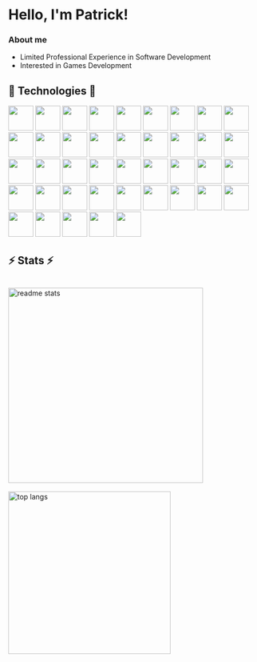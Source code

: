 
# Hello, I'm Patrick!

### About me
- Limited Professional Experience in Software Development
- Interested in Games Development

<div align="center"> 
<!--   <a href="mailto:pat.lyddon@gmail.com">
    <img src="https://img.shields.io/badge/Gmail-333333?style=for-the-badge&logo=gmail&logoColor=red" /> -->
  </a>
<!--   <a href="https://linkedin.com/in/patrikas-lyddon-764b251b2/" target="_blank">
    <img src="https://img.shields.io/badge/LinkedIn-0077B5?style=for-the-badge&logo=linkedin&logoColor=white" target="_blank" />
<!--   </a> -->
<!--   <a href="" target="_blank">
     <img src="https://img.shields.io/badge/Portfolio-FF5722?style=for-the-badge&logo=todoist&logoColor=white" target="_blank" /> 
  </a> -->
</div>

<h2>🚀 Technologies 🚀</h2>
<div>
  <img style="width: 50px" src="https://cdn.jsdelivr.net/gh/devicons/devicon/icons/typescript/typescript-original.svg" />
  <img style="width: 50px" src="https://cdn.jsdelivr.net/gh/devicons/devicon/icons/javascript/javascript-original.svg" />
  <img style="width: 50px" src="https://cdn.jsdelivr.net/gh/devicons/devicon/icons/python/python-original.svg" />
  <img style="width: 50px" src="https://cdn.jsdelivr.net/gh/devicons/devicon/icons/c/c-original.svg" />
  <img style="width: 50px" src="https://cdn.jsdelivr.net/gh/devicons/devicon/icons/cplusplus/cplusplus-original.svg" />
  <img style="width: 50px" src="https://cdn.jsdelivr.net/gh/devicons/devicon/icons/csharp/csharp-original.svg" />
  <img style="width: 50px" src="https://cdn.jsdelivr.net/gh/devicons/devicon/icons/rust/rust-plain.svg" />
  <img style="width: 50px" src="https://cdn.jsdelivr.net/gh/devicons/devicon/icons/php/php-original.svg" />        
  <img style="width: 50px" src="https://cdn.jsdelivr.net/gh/devicons/devicon/icons/java/java-original.svg" />
  <img style="width: 50px" src="https://cdn.jsdelivr.net/gh/devicons/devicon/icons/lua/lua-original.svg" />

  <img style="width: 50px" src="https://cdn.jsdelivr.net/gh/devicons/devicon/icons/angularjs/angularjs-plain.svg" />
  <img style="width: 50px" src="https://cdn.jsdelivr.net/gh/devicons/devicon/icons/svelte/svelte-original.svg" />
  <img style="width: 50px" src="https://cdn.jsdelivr.net/gh/devicons/devicon/icons/vuejs/vuejs-original.svg" />
  <img style="width: 50px" src="https://cdn.jsdelivr.net/gh/devicons/devicon/icons/jquery/jquery-original.svg" />
  <img style="width: 50px" src="https://cdn.jsdelivr.net/gh/devicons/devicon/icons/react/react-original.svg" />

  <img style="width: 50px" src="https://cdn.jsdelivr.net/gh/devicons/devicon/icons/bootstrap/bootstrap-original.svg" />
  <img style="width: 50px" src="https://cdn.jsdelivr.net/gh/devicons/devicon/icons/tailwindcss/tailwindcss-plain.svg" />
  
  <img style="width: 50px;" src="https://cdn.jsdelivr.net/gh/devicons/devicon/icons/flutter/flutter-original.svg" />
  <img style="width: 50px" src="https://cdn.jsdelivr.net/gh/devicons/devicon/icons/dart/dart-original.svg" />
  
  <img style="width: 50px" src="https://cdn.jsdelivr.net/gh/devicons/devicon/icons/django/django-plain.svg" />
  <img style="width: 50px" src="https://cdn.jsdelivr.net/gh/devicons/devicon/icons/nestjs/nestjs-plain.svg" />    
  <img style="width: 50px" src="https://cdn.jsdelivr.net/gh/devicons/devicon/icons/flask/flask-original.svg" />
  <img style="width: 50px" src="https://cdn.jsdelivr.net/gh/devicons/devicon/icons/express/express-original-wordmark.svg" />

  <img style="width: 50px" src="https://cdn.jsdelivr.net/gh/devicons/devicon/icons/godot/godot-original.svg" />
  <img style="width: 50px" src="https://cdn.jsdelivr.net/gh/devicons/devicon/icons/unrealengine/unrealengine-original.svg" />

  <img style="width: 50px" src="https://cdn.jsdelivr.net/gh/devicons/devicon/icons/redis/redis-original.svg" />
  <img style="width: 50px;" src="https://cdn.jsdelivr.net/gh/devicons/devicon/icons/sqlite/sqlite-original.svg" />
  <img style="width: 50px;" src="https://cdn.jsdelivr.net/gh/devicons/devicon/icons/mysql/mysql-original.svg" />

  <img style="width: 50px;" src="https://cdn.jsdelivr.net/gh/devicons/devicon/icons/discordjs/discordjs-original.svg" />
  <img style="width: 50px;" src="https://cdn.jsdelivr.net/gh/devicons/devicon/icons/denojs/denojs-original.svg" />
  <img style="width: 50px;" src="https://cdn.jsdelivr.net/gh/devicons/devicon/icons/nodejs/nodejs-original.svg" />
  <img style="width: 50px;" src="https://cdn.jsdelivr.net/gh/devicons/devicon/icons/blender/blender-original.svg" />
  <img style="width: 50px;" src="https://cdn.jsdelivr.net/gh/devicons/devicon/icons/photoshop/photoshop-plain.svg" />
  <img style="width: 50px;" src="https://cdn.jsdelivr.net/gh/devicons/devicon/icons/gimp/gimp-original.svg" />
  <img style="width: 50px;" src="https://cdn.jsdelivr.net/gh/devicons/devicon/icons/inkscape/inkscape-original.svg" />
  <img style="width: 50px;" src="https://cdn.jsdelivr.net/gh/devicons/devicon/icons/docker/docker-original.svg" />
  <img style="width: 50px;" src="https://cdn.jsdelivr.net/gh/devicons/devicon/icons/linux/linux-original.svg" />
  <img style="width: 50px;" src="https://cdn.jsdelivr.net/gh/devicons/devicon/icons/debian/debian-original.svg" />
  <img style="width: 50px;" src="https://cdn.jsdelivr.net/gh/devicons/devicon/icons/ubuntu/ubuntu-plain.svg" />
  <img style="width: 50px;" src="https://cdn.jsdelivr.net/gh/devicons/devicon/icons/tensorflow/tensorflow-original.svg" />
  <img style="width: 50px;" src="https://cdn.jsdelivr.net/gh/devicons/devicon/icons/bash/bash-original.svg" />
</div>

<h2>⚡ Stats ⚡</h2>
<br>
<div>
  <img width=390 src="https://github-readme-stats-salesp07.vercel.app/api?username=takenaliking&count_private=true&show_icons=true&theme=react&rank_icon=github&border_radius=10" alt="readme stats" />
  <br/><br/>
  <img width=325 align="center" src="https://github-readme-stats-salesp07.vercel.app/api/top-langs/?username=takenaliking&hide=HTML&langs_count=8&layout=compact&theme=react&border_radius=10&size_weight=0.5&count_weight=0.5&exclude_repo=github-readme-stats" alt="top langs" />
</div>
<!--
**TakenALiking/TakenALiking** is a ✨ _special_ ✨ repository because its `README.md` (this file) appears on your GitHub profile.

Here are some ideas to get you started:

- 🔭 I’m currently working on ...
- 🌱 I’m currently learning ...
- 👯 I’m looking to collaborate on ...
- 🤔 I’m looking for help with ...
- 💬 Ask me about ...
- 📫 How to reach me: ...
- 😄 Pronouns: ...
- ⚡ Fun fact: ...
-->
